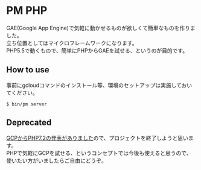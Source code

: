 # PM PHP
GAE(Google App Engine)で気軽に動かせるものが欲しくて簡単なものを作りました。  
立ち位置としてはマイクロフレームワークになります。  
PHP5.5で動くもので、簡単にPHPからGAEを試せる、というのが目的です。

## How to use
事前にgcloudコマンドのインストール等、環境のセットアップは実施しておいてください。
```
$ bin/pm server
```

## Deprecated
[GCPからPHP7.2の発表がありました](https://cloud.google.com/blog/products/application-development/introducing-php-7-2-runtime-on-the-app-engine-standard-environment)ので、プロジェクトを終了しようと思います。  
PHPで気軽にGCPを試せる、というコンセプトでは今後も使えると思うので、使いたい方がいましたらご自由にどうぞ。
